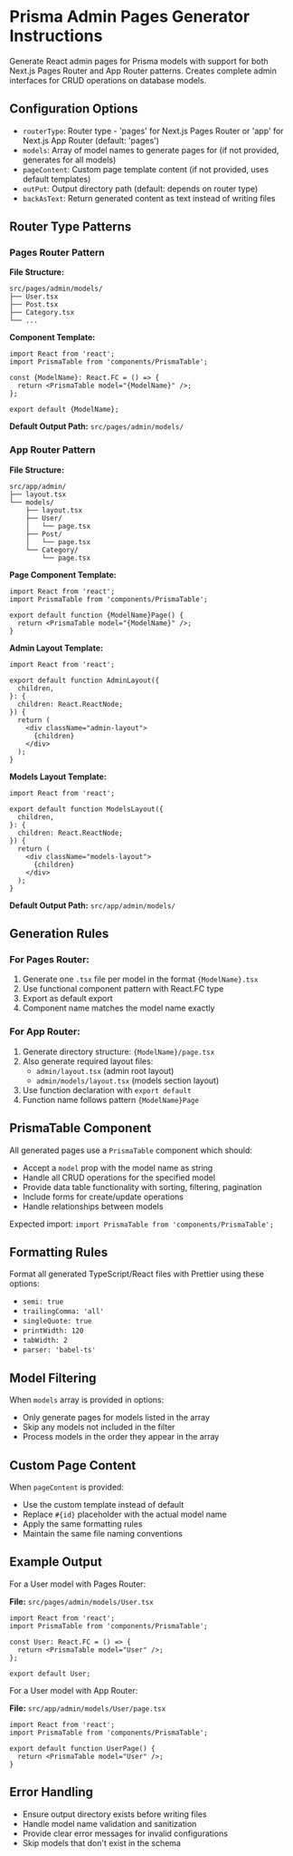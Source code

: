 # Prisma Admin Pages Generator Instructions

Generate React admin pages for Prisma models with support for both Next.js Pages Router and App Router patterns. Creates complete admin interfaces for CRUD operations on database models.

## Configuration Options

- `routerType`: Router type - 'pages' for Next.js Pages Router or 'app' for Next.js App Router (default: 'pages')
- `models`: Array of model names to generate pages for (if not provided, generates for all models)
- `pageContent`: Custom page template content (if not provided, uses default templates)
- `outPut`: Output directory path (default: depends on router type)
- `backAsText`: Return generated content as text instead of writing files

## Router Type Patterns

### Pages Router Pattern

**File Structure:**
```
src/pages/admin/models/
├── User.tsx
├── Post.tsx
├── Category.tsx
└── ...
```

**Component Template:**
```tsx
import React from 'react';
import PrismaTable from 'components/PrismaTable';

const {ModelName}: React.FC = () => {
  return <PrismaTable model="{ModelName}" />;
};

export default {ModelName};
```

**Default Output Path:** `src/pages/admin/models/`

### App Router Pattern

**File Structure:**
```
src/app/admin/
├── layout.tsx
└── models/
    ├── layout.tsx
    ├── User/
    │   └── page.tsx
    ├── Post/
    │   └── page.tsx
    └── Category/
        └── page.tsx
```

**Page Component Template:**
```tsx
import React from 'react';
import PrismaTable from 'components/PrismaTable';

export default function {ModelName}Page() {
  return <PrismaTable model="{ModelName}" />;
}
```

**Admin Layout Template:**
```tsx
import React from 'react';

export default function AdminLayout({
  children,
}: {
  children: React.ReactNode;
}) {
  return (
    <div className="admin-layout">
      {children}
    </div>
  );
}
```

**Models Layout Template:**
```tsx
import React from 'react';

export default function ModelsLayout({
  children,
}: {
  children: React.ReactNode;
}) {
  return (
    <div className="models-layout">
      {children}
    </div>
  );
}
```

**Default Output Path:** `src/app/admin/models/`

## Generation Rules

### For Pages Router:
1. Generate one `.tsx` file per model in the format `{ModelName}.tsx`
2. Use functional component pattern with React.FC type
3. Export as default export
4. Component name matches the model name exactly

### For App Router:
1. Generate directory structure: `{ModelName}/page.tsx`
2. Also generate required layout files:
   - `admin/layout.tsx` (admin root layout)
   - `admin/models/layout.tsx` (models section layout)
3. Use function declaration with `export default`
4. Function name follows pattern `{ModelName}Page`

## PrismaTable Component

All generated pages use a `PrismaTable` component which should:
- Accept a `model` prop with the model name as string
- Handle all CRUD operations for the specified model
- Provide data table functionality with sorting, filtering, pagination
- Include forms for create/update operations
- Handle relationships between models

Expected import: `import PrismaTable from 'components/PrismaTable';`

## Formatting Rules

Format all generated TypeScript/React files with Prettier using these options:
- `semi: true`
- `trailingComma: 'all'`
- `singleQuote: true`
- `printWidth: 120`
- `tabWidth: 2`
- `parser: 'babel-ts'`

## Model Filtering

When `models` array is provided in options:
- Only generate pages for models listed in the array
- Skip any models not included in the filter
- Process models in the order they appear in the array

## Custom Page Content

When `pageContent` is provided:
- Use the custom template instead of default
- Replace `#{id}` placeholder with the actual model name
- Apply the same formatting rules
- Maintain the same file naming conventions

## Example Output

For a User model with Pages Router:

**File:** `src/pages/admin/models/User.tsx`
```tsx
import React from 'react';
import PrismaTable from 'components/PrismaTable';

const User: React.FC = () => {
  return <PrismaTable model="User" />;
};

export default User;
```

For a User model with App Router:

**File:** `src/app/admin/models/User/page.tsx`
```tsx
import React from 'react';
import PrismaTable from 'components/PrismaTable';

export default function UserPage() {
  return <PrismaTable model="User" />;
}
```

## Error Handling

- Ensure output directory exists before writing files
- Handle model name validation and sanitization
- Provide clear error messages for invalid configurations
- Skip models that don't exist in the schema 